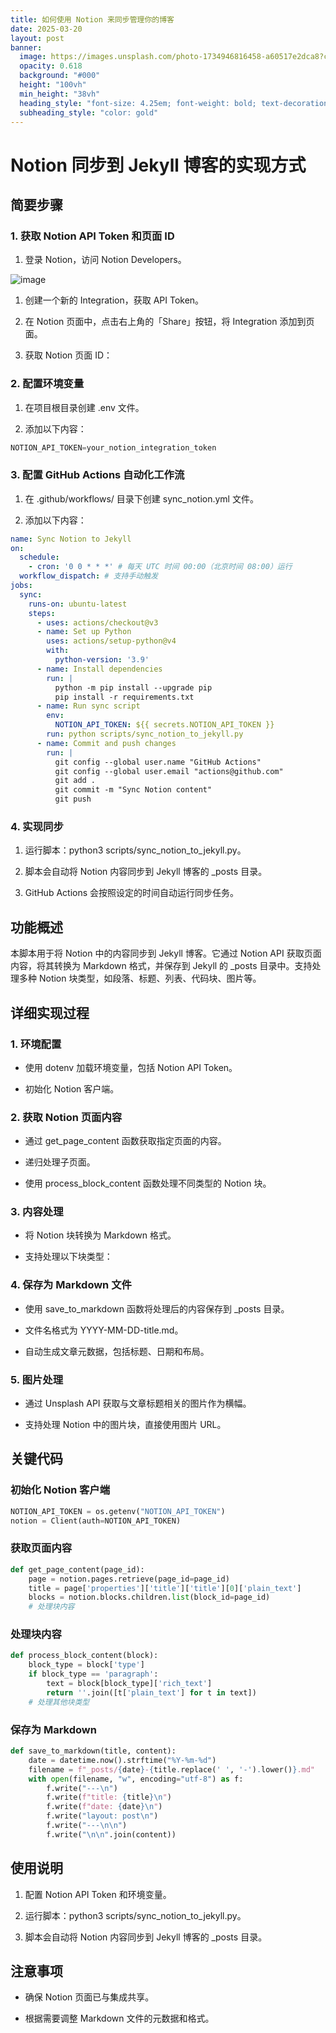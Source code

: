 ```yaml
---
title: 如何使用 Notion 来同步管理你的博客
date: 2025-03-20
layout: post
banner:
  image: https://images.unsplash.com/photo-1734946816458-a60517e2dca8?crop=entropy&cs=tinysrgb&fit=max&fm=jpg&ixid=M3w2OTIwMzJ8MHwxfHJhbmRvbXx8fHx8fHx8fDE3NDI0NTIwODh8&ixlib=rb-4.0.3&q=80&w=1080
  opacity: 0.618
  background: "#000"
  height: "100vh"
  min_height: "38vh"
  heading_style: "font-size: 4.25em; font-weight: bold; text-decoration: underline"
  subheading_style: "color: gold"
---
```


# Notion 同步到 Jekyll 博客的实现方式

## 简要步骤

### 1. 获取 Notion API Token 和页面 ID

1. 登录 Notion，访问 Notion Developers。

![image](https://prod-files-secure.s3.us-west-2.amazonaws.com/a7a0cc5a-89b9-4cda-8686-1fba0ca52f40/d19c1afe-dea5-4312-9333-786b0ba83054/image.png?X-Amz-Algorithm=AWS4-HMAC-SHA256&X-Amz-Content-Sha256=UNSIGNED-PAYLOAD&X-Amz-Credential=ASIAZI2LB4666BUNDSXG%2F20250320%2Fus-west-2%2Fs3%2Faws4_request&X-Amz-Date=20250320T062807Z&X-Amz-Expires=3600&X-Amz-Security-Token=IQoJb3JpZ2luX2VjEC8aCXVzLXdlc3QtMiJHMEUCIB%2BXb37qTsiBzJ1ceEg94ZhbS8TlX56ygjx3uX0YtNcxAiEAkvxaSk9LO5vPweEem9IHhJoJYGaR7YZV0j0tMOwPJXAqiAQIh%2F%2F%2F%2F%2F%2F%2F%2F%2F%2F%2FARAAGgw2Mzc0MjMxODM4MDUiDBqPiv4IzZb3i13h%2BCrcA5nzaJcV0zsVBUHcl5%2BDWF74hfSM%2Bsgqy%2BUTLTABAG4kyWU9XpQmrqRh3SN%2FtF%2BIjePniGPUXTlEu4Qr5pFofnp8PfTiXmX3qiQlNMFqvm%2FXNsFoo0DFwwMS3NFmKmZTiVs7bE3CAzlDiGwhwX308LkUTQpGeTDkjREif3naGs3XfFb5lE5R2lzSLYc6wTBT%2BuabeyVylrwT2Cz8DaeflkNcdpJUcyWFC0rhBWpvs3QPtRWCCvd7AguhMwObYJJhIxD1d4FrBOw7Ulp7kHcQDjkArn55gCY7Wx%2F8uNapoUlqtlAIaWHuU8doqwzjPv%2FngSq27FjGLy69x%2FCtznGab5ioV7NknZdvoqrKBZPT7HAK4%2FK%2F4lNDdpP8q%2FlMwi%2FzIPE8m6%2BM9CL4k55%2BUZebGk%2BJBPYZVADy3Ncct6ncH1zFhKK62vpYIX2tWvvjUlnnh%2FdZ1zcCwmWPXn6hQpH3TkhFj0FnfajEYpa3AddqJQAquX99yPjfwKno677bO0unJIoAo4NNH3Fu3FOtjGSQ%2ByDdrdcj675zEZXqVYES5kcRA6Hwp9%2FVCvjdoFxm9ZURioD12k5yCIXdlusAYSB8ZpbAiclllGW3ddDYGpDcVSW6wyYNbxz14QQhKD1UML3o7r4GOqUBBur4MhO0EQkQNwzTRoXZVtWA7IhHAs9Gf61l%2FnGOsjMBa9cfBUwaS3NFVAsuP6EB4kc3O%2BQGxHOXdchiiE%2BQk08lzMT8CT6xS3OqESfwDLYqvT7gVPAo7TS%2Bk31XcqeYRPUEcLslE9q%2BOLg8t0rDaoE9vp3ZZI%2Fdp5aG62Z%2FKM0mGPAcByafTgJPq%2FZyxfcMATrPqp4WUasZHqGp5q7niXvBmfK8&X-Amz-Signature=ff5e043847892d9baa4434f387447efe299f233e4baff3bfcba17882b397b995&X-Amz-SignedHeaders=host&x-id=GetObject)

1. 创建一个新的 Integration，获取 API Token。

1. 在 Notion 页面中，点击右上角的「Share」按钮，将 Integration 添加到页面。

1. 获取 Notion 页面 ID：


### 2. 配置环境变量

1. 在项目根目录创建 .env 文件。

1. 添加以下内容：

```javascript
NOTION_API_TOKEN=your_notion_integration_token
```

### 3. 配置 GitHub Actions 自动化工作流

1. 在 .github/workflows/ 目录下创建 sync_notion.yml 文件。

1. 添加以下内容：

```yaml
name: Sync Notion to Jekyll
on:
  schedule:
    - cron: '0 0 * * *' # 每天 UTC 时间 00:00（北京时间 08:00）运行
  workflow_dispatch: # 支持手动触发
jobs:
  sync:
    runs-on: ubuntu-latest
    steps:
      - uses: actions/checkout@v3
      - name: Set up Python
        uses: actions/setup-python@v4
        with:
          python-version: '3.9'
      - name: Install dependencies
        run: |
          python -m pip install --upgrade pip
          pip install -r requirements.txt
      - name: Run sync script
        env:
          NOTION_API_TOKEN: ${{ secrets.NOTION_API_TOKEN }}
        run: python scripts/sync_notion_to_jekyll.py
      - name: Commit and push changes
        run: |
          git config --global user.name "GitHub Actions"
          git config --global user.email "actions@github.com"
          git add .
          git commit -m "Sync Notion content"
          git push
```

### 4. 实现同步

1. 运行脚本：python3 scripts/sync_notion_to_jekyll.py。

1. 脚本会自动将 Notion 内容同步到 Jekyll 博客的 _posts 目录。

1. GitHub Actions 会按照设定的时间自动运行同步任务。

## 功能概述

本脚本用于将 Notion 中的内容同步到 Jekyll 博客。它通过 Notion API 获取页面内容，将其转换为 Markdown 格式，并保存到 Jekyll 的 _posts 目录中。支持处理多种 Notion 块类型，如段落、标题、列表、代码块、图片等。

## 详细实现过程

### 1. 环境配置

- 使用 dotenv 加载环境变量，包括 Notion API Token。

- 初始化 Notion 客户端。

### 2. 获取 Notion 页面内容

- 通过 get_page_content 函数获取指定页面的内容。

- 递归处理子页面。

- 使用 process_block_content 函数处理不同类型的 Notion 块。

### 3. 内容处理

- 将 Notion 块转换为 Markdown 格式。

- 支持处理以下块类型：


### 4. 保存为 Markdown 文件

- 使用 save_to_markdown 函数将处理后的内容保存到 _posts 目录。

- 文件名格式为 YYYY-MM-DD-title.md。

- 自动生成文章元数据，包括标题、日期和布局。

### 5. 图片处理

- 通过 Unsplash API 获取与文章标题相关的图片作为横幅。

- 支持处理 Notion 中的图片块，直接使用图片 URL。

## 关键代码

### 初始化 Notion 客户端

```python
NOTION_API_TOKEN = os.getenv("NOTION_API_TOKEN")
notion = Client(auth=NOTION_API_TOKEN)
```

### 获取页面内容

```python
def get_page_content(page_id):
    page = notion.pages.retrieve(page_id=page_id)
    title = page['properties']['title']['title'][0]['plain_text']
    blocks = notion.blocks.children.list(block_id=page_id)
    # 处理块内容
```

### 处理块内容

```python
def process_block_content(block):
    block_type = block['type']
    if block_type == 'paragraph':
        text = block[block_type]['rich_text']
        return ''.join([t['plain_text'] for t in text])
    # 处理其他块类型
```

### 保存为 Markdown

```python
def save_to_markdown(title, content):
    date = datetime.now().strftime("%Y-%m-%d")
    filename = f"_posts/{date}-{title.replace(' ', '-').lower()}.md"
    with open(filename, "w", encoding="utf-8") as f:
        f.write("---\n")
        f.write(f"title: {title}\n")
        f.write(f"date: {date}\n")
        f.write("layout: post\n")
        f.write("---\n\n")
        f.write("\n\n".join(content))
```

## 使用说明

1. 配置 Notion API Token 和环境变量。

1. 运行脚本：python3 scripts/sync_notion_to_jekyll.py。

1. 脚本会自动将 Notion 内容同步到 Jekyll 博客的 _posts 目录。

## 注意事项

- 确保 Notion 页面已与集成共享。

- 根据需要调整 Markdown 文件的元数据和格式。